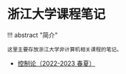 # 浙江大学课程笔记

<!-- prettier-ignore-start -->
!!! abstract "简介"

    这里主要存放浙江大学非计算机相关课程的笔记。
<!-- prettier-ignore-end -->

-   [控制论（2022-2023 春夏）](control-theory/index.md)
